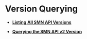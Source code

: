 # Version Querying<a name="smn_api_510000"></a>

-   **[Listing All SMN API Versions](listing-all-smn-api-versions.md)**  

-   **[Querying the SMN API v2 Version](querying-the-smn-api-v2-version.md)**  


